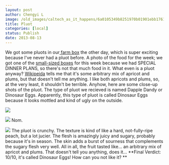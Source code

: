 ```yaml
---
layout: post
author: Chengyi L
image: /old_images/caltech_as_it_happens/6a0105349b8251970b01901ebb1761970b.jpg
title: Pluot 
categories: [local]
status: Publish
date: 2013-08-13
---
```


We got some pluots in our[ ](https://caltech.typepad.com/caltech_as_it_happens/2013/06/its-here.html)[farm box](https://www.typepad.com/services/trackback/6a0105349b8251970b01901db08645970b) the other day, which is super exciting because I've never had a pluot before. 
A photo of the food for the week; we got one of the [small-sized boxes](https://www.farmfreshtoyou.com/index.php) for this week because we had SPECIAL DINNER PLANS, so there's not that much food in it. 
What even is a pluot anyway? [Wikipeida](https://en.wikipedia.org/wiki/Pluot) tells me that it's some arbitrary mix of apricot and plums, but that doesn't tell me anything. I like both apricots and plums, so, at the very least, it shouldn't be terrible. 
Anyhow, here are some close-up shots of the pluot. The type of pluot we recieved is named Dapple Dandy or Dinosaur Eggs. Apparently, this type of pluot is called Dinosaur Eggs because it looks mottled and kind of ugly on the outside.


![](/old_images/caltech_as_it_happens/6a0105349b8251970b0192ac7a700e970d.jpg)


![](/old_images/caltech_as_it_happens/6a0105349b8251970b01901ebb1fe7970b.jpg)
Nom.


![](/old_images/caltech_as_it_happens/6a0105349b8251970b01901ebb22b3970b.jpg)
The pluot is crunchy. The texture is kind of like a hard, not-fully-ripe peach, but a lot jucier. The flesh is amazingly juicy and sugary, probably because it's in season. The skin adds a burst of sourness that complements the sugary flesh very well. All in all, the fruit tasted like... an arbitrary mix of apricot and plums. That doesn't tell you anything, does it... 
**Final Verdict: 10/10, it's called Dinosaur Eggs! How can you not like it? **
